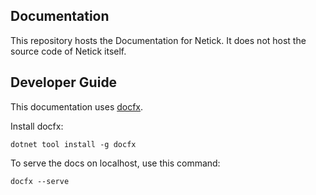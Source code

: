 ## Documentation
This repository hosts the Documentation for Netick. It does not host the source code of Netick itself.

## Developer Guide
This documentation uses [docfx](https://github.com/dotnet/docfx).

Install docfx:
```
dotnet tool install -g docfx
```

To serve the docs on localhost, use this command:

```
docfx --serve
```
